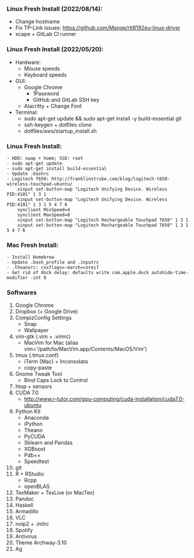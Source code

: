 ### Linux Fresh Install (2022/08/14):

* Change hostname
* Fix TP-Link issues: https://github.com/Mange/rtl8192eu-linux-driver
* xcape + GitLab CI runner

### Linux Fresh Install (2022/05/20):
* Hardware:
    * Mouse speeds
    * Keyboard speeds
* GUI:
    * Google Chrome
        * 1Password
        * GitHub and GitLab SSH key
    * Alacritty + Change Font
* Terminal:
    * sudo apt-get update && sudo apt-get install -y build-essential git
    * ssh-keygen + dotfiles clone
    * dotfiles/aws/startup_install.sh

### Linux Fresh Install:
    - HDD: swap + home; SSD: root
    - sudo apt-get update
    - sudo apt-get install build-essential
    - Update .bashrc
    - Logitech T650: http://franklinstrube.com/blog/logitech-t650-wireless-touchpad-ubuntu/
        xinput set-button-map "Logitech Unifying Device. Wireless PID:4101" 1 3 1
        xinput set-button-map "Logitech Unifying Device. Wireless PID:4101" 1 3 1 5 4 7 6
        synclient MinSpeed=4
        synclient MaxSpeed=8
        xinput set-button-map "Logitech Rechargeable Touchpad T650" 1 3 1
        xinput set-button-map "Logitech Rechargeable Touchpad T650" 1 3 1 5 4 7 6

### Mac Fresh Install:
    - Install Homebrew
    - Update .bash_profile and .inputrc
    - .theanorc: cxxflags=-march=corei7
    - Get rid of dock delay: defaults write com.apple.dock autohide-time-modifier -int 0

### Softwares
1. Google Chrome
1. Dropbox (+ Google Drive)
1. CompizConfig Settings
    * Snap
    * Wallpaper
1. vim-gtk (.vim + .vimrc)
    * MacVim for Mac (alias vim='/path/to/MacVim.app/Contents/MacOS/Vim')
1. tmux (.tmux.conf)
    * iTerm (Mac) + Inconsolata
    * copy-paste
1. Gnome Tweak Tool
    * Bind Caps Lock to Control
1. htop + sensors
1. CUDA 7.0
    * http://www.r-tutor.com/gpu-computing/cuda-installation/cuda7.0-ubuntu
1. Python Kit
    * Anaconda
    * iPython
    * Theano
    * PyCUDA
    * Sklearn and Pandas
    * XGBoost
    * Pdb++
    * Speedtest
1. git
1. R + RStudio
    * Rcpp
    * openBLAS
1. TexMaker + TexLive (or MacTex)
1. Pandoc
1. Haskell
1. Armadillo
1. VLC
1. noip2 + .initrc
1. Spotify
1. Antivirus
1. Theme Archway-3.10
1. Ag
